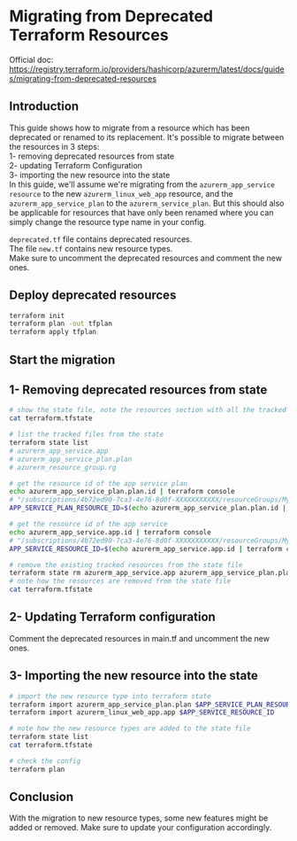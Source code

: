# Migrating from Deprecated Terraform Resources

Official doc: https://registry.terraform.io/providers/hashicorp/azurerm/latest/docs/guides/migrating-from-deprecated-resources

## Introduction
This guide shows how to migrate from a resource which has been deprecated or renamed to its replacement.
It's possible to migrate between the resources in 3 steps:  
1- removing deprecated resources from state  
2- updating Terraform Configuration  
3- importing the new resource into the state  
In this guide, we'll assume we're migrating from the `azurerm_app_service resource` to the new `azurerm_linux_web_app` resource, and the `azurerm_app_service_plan` to the `azurerm_service_plan`.
But this should also be applicable for resources that have only been renamed 
where you can simply change the resource type name in your config.  

`deprecated.tf` file contains deprecated resources.  
The file `new.tf` contains new resource types.  
Make sure to uncomment the deprecated resources and comment the new ones.  

## Deploy deprecated resources

```bash
terraform init
terraform plan -out tfplan
terraform apply tfplan
```

## Start the migration

## 1- Removing deprecated resources from state

```bash
# show the state file, note the resources section with all the tracked resources
cat terraform.tfstate
```

```bash
# list the tracked files from the state
terraform state list
# azurerm_app_service.app
# azurerm_app_service_plan.plan
# azurerm_resource_group.rg
```

```bash
# get the resource id of the app service plan
echo azurerm_app_service_plan.plan.id | terraform console   
# "/subscriptions/4b72ed90-7ca3-4e76-8d0f-XXXXXXXXXXX/resourceGroups/MyResourceGroup/providers/Microsoft.Web/serverfarms/MyAppServicePlan"
APP_SERVICE_PLAN_RESOURCE_ID=$(echo azurerm_app_service_plan.plan.id | terraform console)
```

```bash
# get the resource id of the app service
echo azurerm_app_service.app.id | terraform console
# "/subscriptions/4b72ed90-7ca3-4e76-8d0f-XXXXXXXXXXX/resourceGroups/MyResourceGroup/providers/Microsoft.Web/sites/mywebapp-01357"
APP_SERVICE_RESOURCE_ID=$(echo azurerm_app_service.app.id | terraform console)
```

```bash
# remove the existing tracked resources from the state file
terraform state rm azurerm_app_service.app azurerm_app_service_plan.plan
# note how the resources are removed from the state file
cat terraform.tfstate
```

## 2- Updating Terraform configuration

Comment the deprecated resources in main.tf and uncomment the new ones.

## 3- Importing the new resource into the state

```bash
# import the new resource type into terraform state
terraform import azurerm_app_service_plan.plan $APP_SERVICE_PLAN_RESOURCE_ID
terraform import azurerm_linux_web_app.app $APP_SERVICE_RESOURCE_ID
```

```bash
# note how the new resource types are added to the state file
terraform state list
cat terraform.tfstate
```

```bash
# check the config
terraform plan
```

## Conclusion
With the migration to new resource types, some new features might be added or removed. Make sure to update your configuration accordingly.